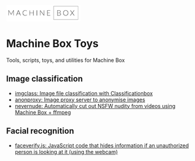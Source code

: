 ![](machine-box-white-small.png)

# Machine Box Toys

Tools, scripts, toys, and utilities for Machine Box

## Image classification

* [imgclass: Image file classification with Classificationbox](imgclass)
* [anonproxy: Image proxy server to anonymise images](anonproxy)
* [nevernude: Automatically cut out NSFW nudity from videos using Machine Box + ffmpeg](nevernude)

## Facial recognition

* [faceverify.js: JavaScript code that hides information if an unauthorized person is looking at it (using the webcam)](faceverify)
